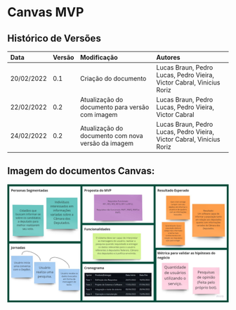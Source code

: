 # Canvas MVP

## Histórico de Versões
|Data|Versão|Modificação|Autores|
|:---|:-----|:----------|:------|
|20/02/2022|0.1|Criação do documento|Lucas Braun, Pedro Lucas, Pedro Vieira, Victor Cabral, Vinicius Roriz|
|22/02/2022|0.2|Atualização do documento para versão com imagem |Lucas Braun, Pedro Lucas, Pedro Vieira, Victor Cabral|
|24/02/2022|0.2|Atualização do documento com nova versão da imagem |Lucas Braun, Pedro Lucas, Pedro Vieira, Victor Cabral, Vinicius Roriz|

## Imagem do documentos Canvas:

<p align="center">
  <img src="https://github.com/FGAUnB-REQ-GM/2021.2-DepBot/blob/main/docs/assets/canvas_V2.jpg?raw=true">
</p>
